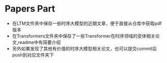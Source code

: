 # Papers Part
- 在LTM文件夹中保存一些时序大模型的近期文章，便于直接从仓库中获取pdf版本
- 在Transformers文件夹中保存了一些Transformer在时序领域的变体相关论文,readme中有简要介绍
- 另外如果发现了其他有价值的时序大模型相关论文，也可以提交commit后push到对应文件夹下